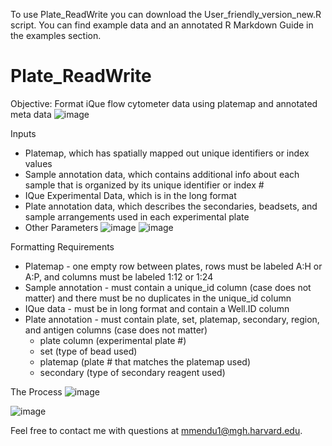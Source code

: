 To use Plate_ReadWrite you can download the User_friendly_version_new.R script. You can find example data and an annotated R Markdown Guide in the examples section. 

# Plate_ReadWrite
Objective: Format iQue flow cytometer data using platemap and annotated meta data
![image](https://user-images.githubusercontent.com/100164917/184569675-6a76f7bb-5b0b-4982-a58f-fe92186ac9c1.png)

Inputs
- Platemap, which has spatially mapped out unique identifiers or index values
- Sample annotation data, which contains additional info about each sample that is organized by its unique identifier or index #
- IQue Experimental Data, which is in the long format
- Plate annotation data, which describes the secondaries, beadsets, and sample arrangements used in each experimental plate
- Other Parameters
![image](https://user-images.githubusercontent.com/100164917/184569590-55701cbe-e937-418c-ad5e-26e8e44d23b1.png)
![image](https://user-images.githubusercontent.com/100164917/184569598-ba3e164b-49a4-461c-8b34-75b34d796ebf.png)


Formatting Requirements
- Platemap - one empty row between plates, rows must be labeled A:H or A:P, and columns must be labeled 1:12 or 1:24
- Sample annotation - must contain a unique_id column (case does not matter) and there must be no duplicates in the unique_id column
- IQue data - must be in long format and contain a Well.ID column
- Plate annotation - must contain plate, set, platemap, secondary, region, and antigen columns (case does not matter)
  - plate column (experimental plate #)
  - set (type of bead used)
  - platemap (plate # that matches the platemap used)
  - secondary (type of secondary reagent used)

The Process
![image](https://user-images.githubusercontent.com/100164917/184567924-6222fe49-99b4-43d3-ad26-f5ab8fae613d.png)

![image](https://user-images.githubusercontent.com/100164917/182449859-7ecb52af-7c9c-40c2-b919-5c7b4f012931.png)

Feel free to contact me with questions at mmendu1@mgh.harvard.edu.
